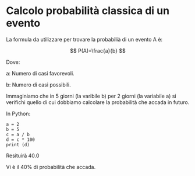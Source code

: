 # Calcolo probabilità classica di un evento

La formula da utilizzare per trovare la probabilià di un evento A è:

$$ P(A)=\frac{a}{b} $$

Dove:

a: Numero di casi favorevoli.

b: Numero di casi possibili.

Immaginiamo che in 5 giorni (la varibile b) per 2 giorni (la variabile a) si verifichi quello di cui dobbiamo calcolare la probabilità che accada in futuro.

In Python:

    a = 2
    b = 5
    c = a / b
    d = c * 100
    print (d)

Resituirà 40.0

Vi è il 40% di probabilità che accada.
